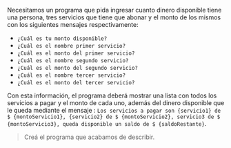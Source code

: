 Necesitamos un programa que pida ingresar cuanto dinero disponible tiene una persona, tres servicios que tiene que abonar y el monto de los mismos con los siguientes mensajes respectivamente:

  * `¿Cuál es tu monto disponible?`
  * `¿Cuál es el nombre primer servicio?`
  * `¿Cuál es el monto del primer servicio?`
  * `¿Cuál es el nombre segundo servicio?`
  * `¿Cuál es el monto del segundo servicio?`
  * `¿Cuál es el nombre tercer servicio?`
  * `¿Cuál es el monto del tercer servicio?`
   
Con esta información, el programa deberá mostrar una lista con todos los servicios a pagar y el monto de cada uno, además del dinero disponible que le queda mediante el mensaje :
`Los servicios a pagar son {servicio1} de $ {montoServicio1}, {servicio2} de $ {montoServicio2}, servicio3 de $ {montoServicio3}, queda disponible un saldo de $ {saldoRestante}`.

> Creá el programa que acabamos de describir.

<style>
  .mu-browser {
    display: none;
  }
</style>
